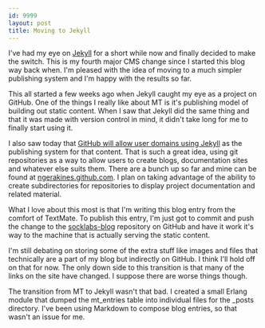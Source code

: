 ```yaml
---
id: 9999
layout: post
title: Moving to Jekyll
---
```


I've had my eye on [Jekyll](http://github.com/mojombo/jekyll/) for a short while now and finally decided to make the switch. This is my fourth major CMS change since I started this blog way back when. I'm pleased with the idea of moving to a much simpler publishing system and I'm happy with the results so far.

This all started a few weeks ago when Jekyll caught my eye as a project on GitHub. One of the things I really like about MT is it's publishing model of building out static content. When I saw that Jekyll did the same thing and that it was made with version control in mind, it didn't take long for me to finally start using it.

I also saw today that [GitHub will allow user domains using Jekyll](http://github.com/blog/272-github-pages) as the publishing system for that content. That is such a great idea, using git repositories as a way to allow users to create blogs, documentation sites and whatever else suits them. There are a bunch up so far and mine can be found at [ngerakines.github.com](http://ngerakines.github.com/). I plan on taking advantage of the ability to create subdirectories for repositories to display project documentation and related material.

What I love about this most is that I'm writing this blog entry from the comfort of TextMate. To publish this entry, I'm just got to commit and push the change to the [socklabs-blog](http://github.com/ngerakines/socklabs-blog/) repository on GitHub and have it work it's way to the machine that is actually serving the static content.

I'm still debating on storing some of the extra stuff like images and files that technically are a part of my blog but indirectly on GitHub. I think I'll hold off on that for now. The only down side to this transition is that many of the links on the site have changed. I suppose there are worse things though.

The transition from MT to Jekyll wasn't that bad. I created a small Erlang module that dumped the mt\_entries table into individual files for the \_posts directory. I've been using Markdown to compose blog entries, so that wasn't an issue for me.

<script src="http://gist.github.com/38289.js"></script>

